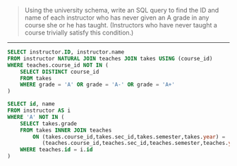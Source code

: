 > Using the university schema, write an SQL query to find the ID and name 
> of each instructor who has never given an A grade in any course she or 
> he has taught. (Instructors who have never taught a course trivially satisfy 
> this condition.)

--------------------------------

```sql
SELECT instructor.ID, instructor.name
FROM instructor NATURAL JOIN teaches JOIN takes USING (course_id)
WHERE teaches.course_id NOT IN (
    SELECT DISTINCT course_id
    FROM takes
    WHERE grade = 'A' OR grade = 'A-' OR grade = 'A+'
)
```

```sql
SELECT id, name 
FROM instructor AS i
WHERE 'A' NOT IN (
    SELECT takes.grade
    FROM takes INNER JOIN teaches 
        ON (takes.course_id,takes.sec_id,takes.semester,takes.year) = 
           (teaches.course_id,teaches.sec_id,teaches.semester,teaches.year)
    WHERE teaches.id = i.id
)
```